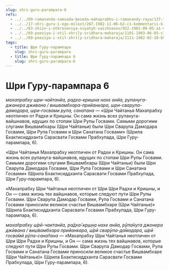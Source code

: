 ```yaml
---
slug: shri-guru-parampara-6
refs:
  - ../../09-ramananda-samvada-beseda-mahaprabhu-i-ramanandy-raya/137-1982-03-08-b5-ramananda-raj-kak-voploshhenie-vishakhi-i-ardzhuny.md
  - ../../17-shri-guru-i-ego-milost/267-1982-11-06-b2-c1-kommentarii-k-pesne-guru-parampara-vydayushhiesya-uchitelya-rupanuga-sampradai.md
  - ../../63-zhizn-i-otkroveniya-svyatyh-vaishnavov/922-1981-09-05-a1-velichie-lality-devi.md
  - ../../69-poeziya-i-stil-shrily-sridhara-maharaja/1101-1983-06-05-c3-obyasnenie-devyatogo-stiha-bhaktivinoda-viraha-dashakam-i-pesni-guru-parampara.md
  - ../../69-poeziya-i-stil-shrily-sridhara-maharaja/1111-1982-02-18-b5-maloizvestnaya-pranama-mantra-bhaktisiddhante-sarasvati-thakuru.md
tags:
  - title: Шри Гуру-парампара
    slug: shri-guru-parampara
  - title: Шри Гуру-парампара 6
    slug: shri-guru-parampara-6
---
```


# Шри Гуру-парампара 6

*махапрабху шри-чайтанйа, радха-кришна нахе анйа, рупануга-джанера дживана / вишвамбхара-прийанкара, шри-сварупа-дамодара, шри-госвами рупа, санатана* — «Шри Чайтанья Махапрабху неотличен от Радхи и Кришны. Он сама жизнь всех рупануга-вайшнавов, идущих по стопам Шри Рупы Госвами. Самыми дорогими слугами Вишвамбхары (Шри Чайтаньи) были Шри Сварупа Дамодара Госвами, Шри Рупа Госвами и Шри Санатана Госвами» (Шрила Бхактисиддханта Сарасвати Госвами Прабхупада, Шри Гуру-парампара, 6).


«Шри Чайтанья Махапрабху неотличен от Радхи и Кришны. Он сама жизнь всех рупануга-вайшнавов, идущих по стопам Шри Рупы Госвами. Самыми дорогими слугами Вишвамбхары (Шри Чайтаньи) были Шри Сварупа Дамодара Госвами, Шри Рупа Госвами и Шри Санатана Госвами» (Шрила Бхактисиддханта Сарасвати Госвами Прабхупада, Шри Гуру-парампара, 6).

«Махапрабху Шри Чайтанья неотличен от Шри Шри Радхи и Кришны, и Он — сама жизнь тех вайшнавов, которые следуют пути Шри Рупы Госвами. Шри Сварупа Дамодар Госвами, Рупа Госвами и Санатана Госвами приносили великое счастье Вишвамбхаре (Шри Чайтанье)» (Шрила Бхактисиддханта Сарасвати Госвами Прабхупада, Шри Гуру-парампара, 6).

*маха̄прабху ш́рӣ-чаитанйа, ра̄дха̄-кр̣ш̣н̣а нахе анйа, рӯпа̄нуга джонера джӣвана / виш́вамбхара прийан̇кара, ш́рӣ сварӯпа-да̄модара, ш́рӣ госва̄мӣ рӯпа-сана̄тана* — «Махапрабху Шри Чайтанья неотличен от Шри Шри Радхи и Кришны, и Он — сама жизнь тех вайшнавов, которые следуют пути Шри Рупы Госвами. Шри Сварупа Дамодар Госвами, Рупа Госвами и Санатана Госвами приносили великое счастье Вишвамбхаре (Шри Чайтанье)» (Шрила Бхактисиддханта Сарасвати Госвами Прабхупада, Шри Гуру-парампара, 6).

